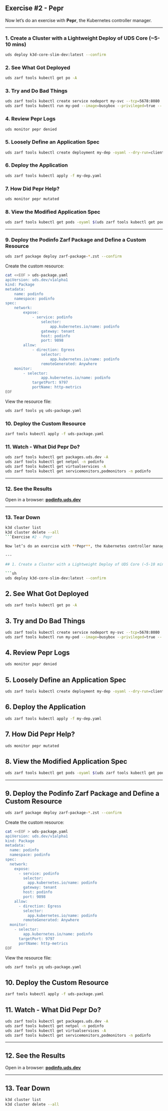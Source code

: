 ## Exercise #2 - Pepr

Now let’s do an exercise with **Pepr**, the Kubernetes controller manager.

---

### 1. Create a Cluster with a Lightweight Deploy of UDS Core (~5-10 mins)

```sh
uds deploy k3d-core-slim-dev:latest --confirm
```

### 2. See What Got Deployed
```bash
uds zarf tools kubectl get po -A
```

### 3. Try and Do Bad Things
```bash
uds zarf tools kubectl create service nodeport my-svc --tcp=5678:8080
uds zarf tools kubectl run my-pod --image=busybox --privileged=true -- date
```

### 4. Review Pepr Logs
```bash
uds monitor pepr denied
```

### 5. Loosely Define an Application Spec
```bash
uds zarf tools kubectl create deployment my-dep -oyaml --dry-run=client --image=busybox -- date > my-dep.yaml && uds zarf tools yq my-dep.yaml
```

### 6. Deploy the Application
```bash
uds zarf tools kubectl apply -f my-dep.yaml
```

### 7. How Did Pepr Help?
```bash
uds monitor pepr mutated
```

### 8. View the Modified Application Spec
```bash
uds zarf tools kubectl get pods -oyaml $(uds zarf tools kubectl get pods -lapp=my-dep -o jsonpath="{.items[0].metadata.name}") | uds zarf tools yq 'del(.status)'
```

---

### 9. Deploy the Podinfo Zarf Package and Define a Custom Resource
```bash
uds zarf package deploy zarf-package-*.zst --confirm
```

Create the custom resource:
```bash
cat <<EOF > uds-package.yaml
apiVersion: uds.dev/v1alpha1
kind: Package
metadata:
    name: podinfo
    namespace: podinfo
spec:
    network:
        expose:
            - service: podinfo
                selector:
                    app.kubernetes.io/name: podinfo
                gateway: tenant
                host: podinfo
                port: 9898
        allow:
            - direction: Egress
                selector:
                    app.kubernetes.io/name: podinfo
                remoteGenerated: Anywhere
    monitor:
        - selector:
                app.kubernetes.io/name: podinfo
            targetPort: 9797
            portName: http-metrics
EOF
```

View the resource file:
```bash
uds zarf tools yq uds-package.yaml
```

### 10. Deploy the Custom Resource
```sh
zarf tools kubectl apply -f uds-package.yaml
```

### 11. Watch - What Did Pepr Do?
```bash
uds zarf tools kubectl get packages.uds.dev -A
uds zarf tools kubectl get netpol -n podinfo
uds zarf tools kubectl get virtualservices -A
uds zarf tools kubectl get servicemonitors,podmonitors -n podinfo
```

---

### 12. See the Results
Open in a browser:
**[podinfo.uds.dev](http://podinfo.uds.dev)**

---

### 13. Tear Down
```bash
k3d cluster list
k3d cluster delete --all
```Exercise #2 - Pepr

Now let’s do an exercise with **Pepr**, the Kubernetes controller manager.

---

## 1. Create a Cluster with a Lightweight Deploy of UDS Core (~5-10 mins)

```sh
uds deploy k3d-core-slim-dev:latest --confirm
```

## 2. See What Got Deployed
```bash
uds zarf tools kubectl get po -A
```

## 3. Try and Do Bad Things
```bash
uds zarf tools kubectl create service nodeport my-svc --tcp=5678:8080
uds zarf tools kubectl run my-pod --image=busybox --privileged=true -- date
```

## 4. Review Pepr Logs
```bash
uds monitor pepr denied
```

## 5. Loosely Define an Application Spec
```bash
uds zarf tools kubectl create deployment my-dep -oyaml --dry-run=client --image=busybox -- date > my-dep.yaml && uds zarf tools yq my-dep.yaml
```

## 6. Deploy the Application
```bash
uds zarf tools kubectl apply -f my-dep.yaml
```

## 7. How Did Pepr Help?
```bash
uds monitor pepr mutated
```

## 8. View the Modified Application Spec
```bash
uds zarf tools kubectl get pods -oyaml $(uds zarf tools kubectl get pods -lapp=my-dep -o jsonpath="{.items[0].metadata.name}") | uds zarf tools yq 'del(.status)'
```

---

## 9. Deploy the Podinfo Zarf Package and Define a Custom Resource
```bash
uds zarf package deploy zarf-package-*.zst --confirm
```

Create the custom resource:
```bash
cat <<EOF > uds-package.yaml
apiVersion: uds.dev/v1alpha1
kind: Package
metadata:
  name: podinfo
  namespace: podinfo
spec:
  network:
    expose:
      - service: podinfo
        selector:
          app.kubernetes.io/name: podinfo
        gateway: tenant
        host: podinfo
        port: 9898
    allow:
      - direction: Egress
        selector:
          app.kubernetes.io/name: podinfo
        remoteGenerated: Anywhere
  monitor:
    - selector:
        app.kubernetes.io/name: podinfo
      targetPort: 9797
      portName: http-metrics
EOF
```

View the resource file:
```bash
uds zarf tools yq uds-package.yaml
```

## 10. Deploy the Custom Resource
```sh
zarf tools kubectl apply -f uds-package.yaml
```

## 11. Watch - What Did Pepr Do?
```bash
uds zarf tools kubectl get packages.uds.dev -A
uds zarf tools kubectl get netpol -n podinfo
uds zarf tools kubectl get virtualservices -A
uds zarf tools kubectl get servicemonitors,podmonitors -n podinfo
```

---

## 12. See the Results
Open in a browser:
**[podinfo.uds.dev](http://podinfo.uds.dev)**

---

## 13. Tear Down
```bash
k3d cluster list
k3d cluster delete --all
```